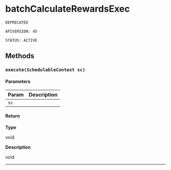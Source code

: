 # batchCalculateRewardsExec

`DEPRECATED`

`APIVERSION: 45`

`STATUS: ACTIVE`


## Methods
### `execute(SchedulableContext sc)`
#### Parameters

|Param|Description|
|---|---|
|`sc`||

#### Return

**Type**

void

**Description**

void

---
